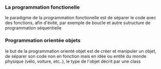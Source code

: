 ### La programmation fonctionelle

le paradigme de la programmation fonctionelle est de séparer le code avec des fonctions, afin d'évité, par exemple de boucle et autre sutructure de programmation séquentielle

### Programmation orientée objets

le but de la programmation orienté objet est de créer et manipuler un objet, de séparer son code non en fonction mais en idée ou entité du monde physique (vélo, voiture, etc..), le type de l'objet décrit par une class
